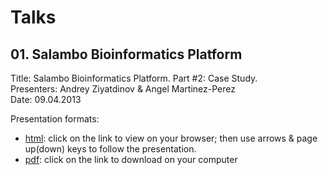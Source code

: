 # Talks

## 01. Salambo Bioinformatics Platform

Title: Salambo Bioinformatics Platform. Part #2: Case Study.  
Presenters: Andrey Ziyatdinov & Angel Martinez-Perez  
Date: 09.04.2013  


Presentation formats:

* [html](http://htmlpreview.github.io/?https://github.com/ugcd/Public/blob/master/talks/01-salamboR-part2/html/salamboR.html):
  click on the link to view on your browser; then use arrows & page up(down) keys to follow the presentation.
* [pdf](https://github.com/ugcd/Public/blob/master/talks/01-salamboR-part2/Salambo-Bioinformatics-Platform.pdf?raw=true): click on the link to download on your computer

